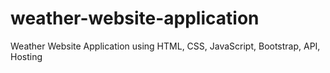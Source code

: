 # weather-website-application
Weather Website Application using HTML, CSS, JavaScript, Bootstrap, API, Hosting
